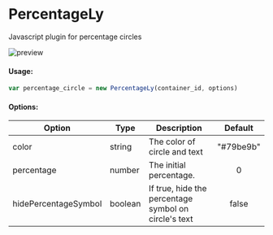 # PercentageLy
Javascript plugin for percentage circles

![preview](https://user-images.githubusercontent.com/1441544/28685934-e43c2efc-72df-11e7-9ff4-586327c9b159.png)

#### Usage:

```javascript
var percentage_circle = new PercentageLy(container_id, options)
```

#### Options:

| Option               | Type    | Description                                          | Default   |
| -------------------- | ------- | ---------------------------------------------------- | :-------: |
| color                | string  | The color of circle and text                         | "#79be9b" |
| percentage           | number  | The initial percentage.                              | 0 |
| hidePercentageSymbol | boolean | If true, hide the percentage symbol on circle's text | false |
